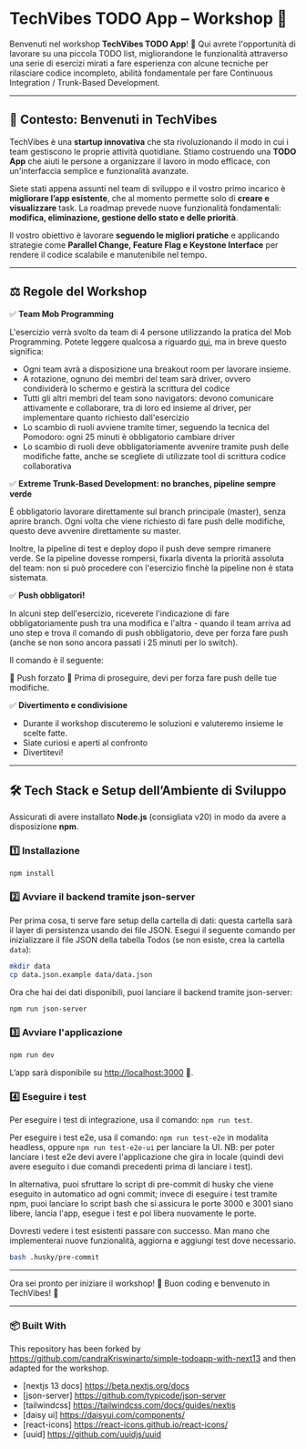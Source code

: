 # **TechVibes TODO App – Workshop** 🚀  

Benvenuti nel workshop **TechVibes TODO App**! 🎉 Qui avrete l'opportunità di lavorare su una piccola TODO list, migliorandone le funzionalità attraverso una serie di esercizi mirati a fare esperienza con alcune tecniche per rilasciare codice incompleto, abilità fondamentale per fare Continuous Integration / Trunk-Based Development.

---

## **📌 Contesto: Benvenuti in TechVibes**  

TechVibes è una **startup innovativa** che sta rivoluzionando il modo in cui i team gestiscono le proprie attività quotidiane. Stiamo costruendo una **TODO App** che aiuti le persone a organizzare il lavoro in modo efficace, con un'interfaccia semplice e funzionalità avanzate.  

Siete stati appena assunti nel team di sviluppo e il vostro primo incarico è **migliorare l’app esistente**, che al momento permette solo di **creare e visualizzare** task. La roadmap prevede nuove funzionalità fondamentali: **modifica, eliminazione, gestione dello stato e delle priorità**.  

Il vostro obiettivo è lavorare **seguendo le migliori pratiche** e applicando strategie come **Parallel Change, Feature Flag e Keystone Interface** per rendere il codice scalabile e manutenibile nel tempo.  

---

## **⚖️ Regole del Workshop**  

✅ **Team Mob Programming**

L'esercizio verrà svolto da team di 4 persone utilizzando la pratica del Mob Programming. Potete leggere qualcosa a riguardo [qui](https://www.pluralsight.com/resources/blog/software-development/mob-programming-101), ma in breve questo significa:

- Ogni team avrà a disposizione una breakout room per lavorare insieme.
- A rotazione, ognuno dei membri del team sarà driver, ovvero condividerà lo schermo e gestirà la scrittura del codice
- Tutti gli altri membri del team sono navigators: devono comunicare attivamente e collaborare, tra di loro ed insieme al driver, per implementare quanto richiesto dall'esercizio
- Lo scambio di ruoli avviene tramite timer, seguendo la tecnica del Pomodoro: ogni 25 minuti è obbligatorio cambiare driver
- Lo scambio di ruoli deve obbligatoriamente avvenire tramite push delle modifiche fatte, anche se scegliete di utilizzate tool di scrittura codice collaborativa

✅ **Extreme Trunk-Based Development: no branches, pipeline sempre verde**  

È obbligatorio lavorare direttamente sul branch principale (master), senza aprire branch. Ogni volta che viene richiesto di fare push delle modifiche, questo deve avvenire direttamente su master.

Inoltre, la pipeline di test e deploy dopo il push deve sempre rimanere verde. Se la pipeline dovesse rompersi, fixarla diventa la priorità assoluta del team: non si può procedere con l'esercizio finchè la pipeline non è stata sistemata.

✅ **Push obbligatori!**  

In alcuni step dell'esercizio, riceverete l'indicazione di fare obbligatoriamente push tra una modifica e l'altra - quando il team arriva ad uno step e trova il comando di push obbligatorio, deve per forza fare push (anche se non sono ancora passati i 25 minuti per lo switch).

Il comando è il seguente:

🚨 Push forzato 🚨 Prima di proseguire, devi per forza fare push delle tue modifiche.

✅ **Divertimento e condivisione**  

- Durante il workshop discuteremo le soluzioni e valuteremo insieme le scelte fatte.  
- Siate curiosi e aperti al confronto
- Divertitevi!

---

## **🛠️ Tech Stack e Setup dell’Ambiente di Sviluppo**  

Assicurati di avere installato **Node.js** (consigliata v20) in modo da avere a disposizione **npm**.

### **1️⃣ Installazione**  

```sh
npm install
```

### **2️⃣ Avviare il backend tramite json-server**  

Per prima cosa, ti serve fare setup della cartella di dati: questa cartella sarà il layer di persistenza usando dei file JSON.
Esegui il seguente comando per inizializzare il file JSON della tabella Todos (se non esiste, crea la cartella `data`):

```sh
mkdir data
cp data.json.example data/data.json
```

Ora che hai dei dati disponibili, puoi lanciare il backend tramite json-server:

```sh
npm run json-server
```

### **3️⃣ Avviare l'applicazione**  

```sh
npm run dev
```

L’app sarà disponibile su <http://localhost:3000> 🚀.

### **4️⃣ Eseguire i test**

Per eseguire i test di integrazione, usa il comando: `npm run test`.

Per eseguire i test e2e, usa il comando: `npm run test-e2e` in modalita headless, oppure `npm run test-e2e-ui` per lanciare la UI.
NB: per poter lanciare i test e2e devi avere l'applicazione che gira in locale (quindi devi avere eseguito i due comandi precedenti prima di lanciare i test).

In alternativa, puoi sfruttare lo script di pre-commit di husky che viene eseguito in automatico ad ogni commit; invece di eseguire i test tramite npm,
puoi lanciare lo script bash che si assicura le porte 3000 e 3001 siano libere, lancia l'app, esegue i test e poi libera nuovamente le porte.

Dovresti vedere i test esistenti passare con successo. Man mano che implementerai nuove funzionalità, aggiorna e aggiungi test dove necessario.


```sh
bash .husky/pre-commit
```

---

Ora sei pronto per iniziare il workshop! 🎯 Buon coding e benvenuto in TechVibes! 🚀

---

### 📦 Built With

This repository has been forked by <https://github.com/candraKriswinarto/simple-todoapp-with-next13> and then adapted for the workshop.

- [nextjs 13 docs] <https://beta.nextjs.org/docs>
- [json-server] <https://github.com/typicode/json-server>
- [tailwindcss] <https://tailwindcss.com/docs/guides/nextjs>
- [daisy ui] <https://daisyui.com/components/>
- [react-icons] <https://react-icons.github.io/react-icons/>
- [uuid] <https://github.com/uuidjs/uuid>
